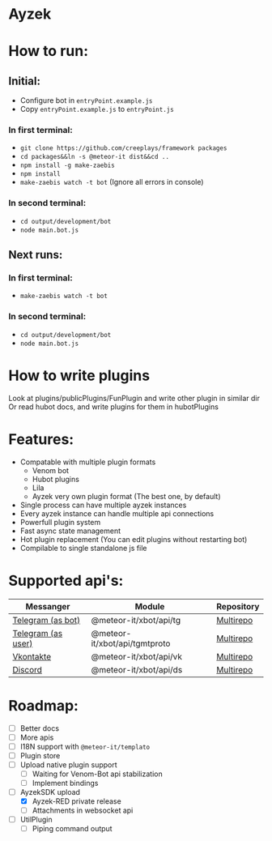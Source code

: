 # Ayzek

# How to run:
## Initial:
- Configure bot in `entryPoint.example.js`
- Copy `entryPoint.example.js` to `entryPoint.js`

### In first terminal:
- `git clone https://github.com/creeplays/framework packages`
- `cd packages&&ln -s @meteor-it dist&&cd ..`
- `npm install -g make-zaebis`
- `npm install`
- `make-zaebis watch -t bot` (Ignore all errors in console)

### In second terminal:
- `cd output/development/bot`
- `node main.bot.js`

## Next runs:
### In first terminal:
- `make-zaebis watch -t bot`

### In second terminal:
- `cd output/development/bot`
- `node main.bot.js`

# How to write plugins
Look at plugins/publicPlugins/FunPlugin and write other plugin in similar dir
Or read hubot docs, and write plugins for them in hubotPlugins

# Features:
- Compatable with multiple plugin formats
    - Venom bot
    - Hubot plugins
    - Lila
    - Ayzek very own plugin format (The best one, by default)
- Single process can have multiple ayzek instances
- Every ayzek instance can handle multiple api connections
- Powerfull plugin system
- Fast async state management
- Hot plugin replacement (You can edit plugins without restarting bot)
- Compilable to single standalone js file

# Supported api's:
| Messanger | Module | Repository |
| - | - | - |
| [Telegram (as bot)](https://telegram.org) | @meteor-it/xbot/api/tg | [Multirepo](https://github.com/Meteor-DEV/Meteor.Framework/xbot/api/tg.ts) |
| [Telegram (as user)](https://telegram.org) | @meteor-it/xbot/api/tgmtproto | [Multirepo](https://github.com/Meteor-DEV/Meteor.Framework/xbot/api/tgmtproto.ts) |
| [Vkontakte](https://vk.com) | @meteor-it/xbot/api/vk | [Multirepo](https://github.com/Meteor-DEV/Meteor.Framework/xbot/api/vk.ts) |
| [Discord](https://discordapp.gg) | @meteor-it/xbot/api/ds | [Multirepo](https://github.com/Meteor-DEV/Meteor.Framework/xbot/api/ds.ts) |

# Roadmap:
- [ ] Better docs
- [ ] More apis
- [ ] I18N support with `@meteor-it/templato`
- [ ] Plugin store
- [ ] Upload native plugin support
    - [ ] Waiting for Venom-Bot api stabilization
    - [ ] Implement bindings
- [ ] AyzekSDK upload
    - [X] Ayzek-RED private release
    - [ ] Attachments in websocket api
- [ ] UtilPlugin
    - [ ] Piping command output